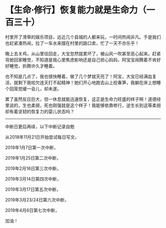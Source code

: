# 【生命⋅修行】恢复能力就是生命力（一百三十）

村里开了滑草的娱乐项目，远近几个县城的人都来玩，一时间热闹非凡。于是我们也赶紧凑热闹，拉了一车水来摆在村里的路口卖，忙了一天不亦乐乎！

晚上去关鸡，从山里往回走，大宝忽然就累坏了，被山风一吹甚至恶心起来。赶紧背她回家睡觉，不知道是我心里焦虑影响还是自己担心妈妈，阿宝宝闹腾着不肯好好睡觉，折腾许久才睡着。

也不知是几点了，我也很快睡着，做了几个梦就天亮了！阿宝，大宝已经满血复活，就剩下我哈欠连天打不起精神！她们开心地跑去山上挖春笋，我躺在床上想睡个回笼觉缓一会儿，却未遂。

累了虽然反应巨大，但一休息就能迅速恢复，这正是生命力旺盛的样子啊！道德经里说的，生也柔弱，死也刚强就是这个样子！我能够依靠修行，逆生长到这等柔弱却有着坚韧的恢复力的婴儿状态吗？

----

中断日更后再续，以下中断记录自勉

从2018年11月21日开始尝试每日写文，

2019年1月7日第一次中断，

2019年1月25日第二次中断，

2019年2月16日第三次中断，

2019年3月14日第四次中断，

2019年3月17日第五次中断，

2019年3月23/24日第六次中断，

2019年4月6日第七次中断，

加油！